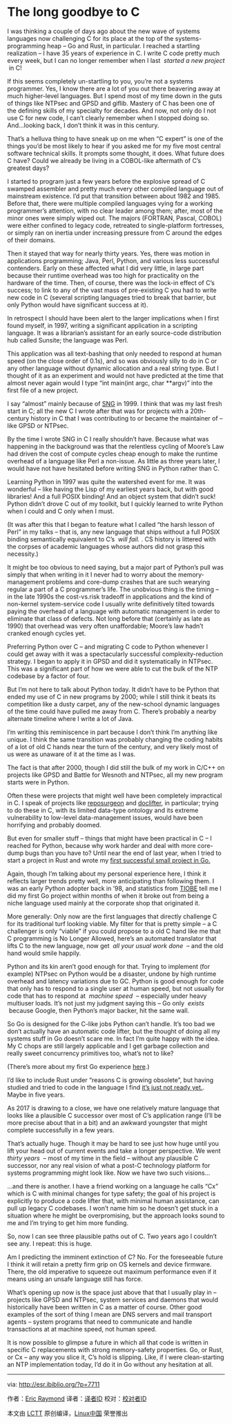 The long goodbye to C
============================================================

I was thinking a couple of days ago about the new wave of systems languages now challenging C for its place at the top of the systems-programming heap – Go and Rust, in particular. I reached a startling realization – I have 35 years of experience in C. I write C code pretty much every week, but I can no longer remember when I last  _started a new project_  in C!

If this seems completely un-startling to you, you’re not a systems programmer. Yes, I know there are a lot of you out there beavering away at much higher-level languages. But I spend most of my time down in the guts of things like NTPsec and GPSD and giflib. Mastery of C has been one of the defining skills of my specialty for decades. And now, not only do I not use C for new code, I can’t clearly remember when I stopped doing so. And…looking back, I don’t think it was in this century.

That’s a helluva thing to have sneak up on me when “C expert” is one of the things you’d be most likely to hear if you asked me for my five most central software technical skills. It prompts some thought, it does. What future does C have? Could we already be living in a COBOL-like aftermath of C’s greatest days?

I started to program just a few years before the explosive spread of C swamped assembler and pretty much every other compiled language out of mainstream existence. I’d put that transition between about 1982 and 1985\. Before that, there were multiple compiled languages vying for a working programmer’s attention, with no clear leader among them; after, most of the minor ones were simply wiped out. The majors (FORTRAN, Pascal, COBOL) were either confined to legacy code, retreated to single-platform fortresses, or simply ran on inertia under increasing pressure from C around the edges of their domains.

Then it stayed that way for nearly thirty years. Yes, there was motion in applications programming; Java, Perl, Python, and various less successful contenders. Early on these affected what I did very little, in large part because their runtime overhead was too high for practicality on the hardware of the time. Then, of course, there was the lock-in effect of C’s success; to link to any of the vast mass of pre-existing C you had to write new code in C (several scripting languages tried to break that barrier, but only Python would have significant success at it).

In retrospect I should have been alert to the larger implications when I first found myself, in 1997, writing a significant application in a scripting language. It was a librarian’s assistant for an early source-code distribution hub called Sunsite; the language was Perl.

This application was all text-bashing that only needed to respond at human speed (on the close order of 0.1s), and so was obviously silly to do in C or any other language without dynamic allocation and a real string type. But I thought of it as an experiment and would not have predicted at the time that almost never again would I type “int main(int argc, char **argv)” into the first file of a new project.

I say “almost” mainly because of [SNG][3] in 1999\. I think that was my last fresh start in C; all the new C I wrote after that was for projects with a 20th-century history in C that I was contributing to or became the maintainer of – like GPSD or NTPsec.

By the time I wrote SNG in C I really shouldn’t have. Because what was happening in the background was that the relentless cycling of Moore’s Law had driven the cost of compute cycles cheap enough to make the runtime overhead of a language like Perl a non-issue. As little as three years later, I would have not have hesitated before writing SNG in Python rather than C.

Learning Python in 1997 was quite the watershed event for me. It was wonderful – like having the Lisp of my earliest years back, but with good libraries! And a full POSIX binding! And an object system that didn’t suck! Python didn’t drove C out of my toolkit, but I quickly learned to write Python when I could and C only when I must.

(It was after this that I began to feature what I called “the harsh lesson of Perl” in my talks – that is, any new language that ships without a full POSIX binding semantically equivalent to C’s  _will fail._ . CS history is littered with the corpses of academic languages whose authors did not grasp this necessity.)

It might be too obvious to need saying, but a major part of Python’s pull was simply that when writing in it I never had to worry about the memory-management problems and core-dump crashes that are such wearying regular a part of a C programmer’s life. The unobvious thing is the timing – in the late 1990s the cost-vs.risk tradeoff in applications and the kind of non-kernel system-service code I usually write definitively tilted towards paying the overhead of a language with automatic management in order to eliminate that class of defects. Not long before that (certainly as late as 1990) that overhead was very often unaffordable; Moore’s law hadn’t cranked enough cycles yet.

Preferring Python over C – and migrating C code to Python whenever I could get away with it was a spectacularly successful complexity-reduction strategy. I began to apply it in GPSD and did it systematically in NTPsec. This was a significant part of how we were able to cut the bulk of the NTP codebase by a factor of four.

But I’m not here to talk about Python today. It didn’t have to be Python that ended my use of C in new programs by 2000; while I still think it beats its competition like a dusty carpet, any of the new-school dynamic languages of the time could have pulled me away from C. There’s probably a nearby alternate timeline where I write a lot of Java.

I’m writing this reminiscence in part because I don’t think I’m anything like unique. I think the same transition was probably changing the coding habits of a lot of old C hands near the turn of the century, and very likely most of us were as unaware of it at the time as I was.

The fact is that after 2000, though I did still the bulk of my work in C/C++ on projects like GPSD and Battle for Wesnoth and NTPsec, all my new program starts were in Python.

Often these were projects that might well have been completely impractical in C. I speak of projects like [reposurgeon][4] and [doclifter][5], in particular; trying to do these in C, with its limited data-type ontology and its extreme vulnerability to low-level data-management issues, would have been horrifying and probably doomed.

But even for smaller stuff – things that might have been practical in C – I reached for Python, because why work harder and deal with more core-dump bugs than you have to? Until near the end of last year, when I tried to start a project in Rust and wrote my [first successful small project in Go.][6]

Again, though I’m talking about my personal experience here, I think it reflects larger trends pretty well, more anticipating than following them. I was an early Python adopter back in ’98, and statistics from [TIOBE][7] tell me I did my first Go project within months of when it broke out from being a niche language used mainly at the corporate shop that originated it.

More generally: Only now are the first languages that directly challenge C for its traditional turf looking viable. My filter for that is pretty simple – a C challenger is only “viable” if you could propose to a old C hand like me that C programming is No Longer Allowed, here’s an automated translator that lifts C to the new language, now get  _all your usual work done_  – and the old hand would smile happily.

Python and its kin aren’t good enough for that. Trying to implement (for example) NTPsec on Python would be a disaster, undone by high runtime overhead and latency variations due to GC. Python is good enough for code that only has to respond to a single user at human speed, but not usually for code that has to respond at  _machine speed_  – especially under heavy multiuser loads. It’s not just my judgment saying this – Go only  _exists_  because Google, then Python’s major backer, hit the same wall.

So Go is designed for the C-like jobs Python can’t handle. It’s too bad we don’t actually have an automatic code lifter, but the thought of doing all my systems stuff in Go doesn’t scare me. In fact I’m quite happy with the idea. My C chops are still largely applicable and I get garbage collection and really sweet concurrency primitives too, what’s not to like?

(There’s more about my first Go experience [here][8].)

I’d like to include Rust under “reasons C is growing obsolete”, but having studied and tried to code in the language I find [it’s just not ready yet.][9]. Maybe in five years.

As 2017 is drawing to a close, we have one relatively mature language that looks like a plausible C successor over most of C’s application range (I’ll be more precise about that in a bit) and an awkward youngster that might complete successfully in a few years.

That’s actually huge. Though it may be hard to see just how huge until you lift your head out of current events and take a longer perspective. We went  _thirty years_  – most of my time in the field – without any plausible C successor, nor any real vision of what a post-C technology platform for systems programming might look like. Now we have two such visions…

…and there is another. I have a friend working on a language he calls “Cx” which is C with minimal changes for type safety; the goal of his project is explicitly to produce a code lifter that, with minimal human assistance, can pull up legacy C codebases. I won’t name him so he doesn’t get stuck in a situation where he might be overpromising, but the approach looks sound to me and I’m trying to get him more funding.

So, now I can see three plausible paths out of C. Two years ago I couldn’t see any. I repeat: this is huge.

Am I predicting the imminent extinction of C? No. For the foreseeable future I think it will retain a pretty firm grip on OS kernels and device firmware. There, the old imperative to squeeze out maximum performance even if it means using an unsafe language still has force.

What’s opening up now is the space just above that that I usually play in – projects like GPSD and NTPsec, system services and daemons that would historically have been written in C as a matter of course. Other good examples of the sort of thing I mean are DNS servers and mail transport agents – system programs that need to communicate and handle transactions at at machine speed, not human speed.

It is now possible to glimpse a future in which all that code is written in specific C replacements with strong memory-safety properties. Go, or Rust, or Cx – any way you slice it, C’s hold is slipping. Like, if I were clean-starting an NTP implementation today, I’d do it in Go without any hesitation at all.

--------------------------------------------------------------------------------

via: http://esr.ibiblio.org/?p=7711

作者：[Eric Raymond][a]
译者：[译者ID](https://github.com/译者ID)
校对：[校对者ID](https://github.com/校对者ID)

本文由 [LCTT](https://github.com/LCTT/TranslateProject) 原创编译，[Linux中国](https://linux.cn/) 荣誉推出

[a]:http://esr.ibiblio.org/?author=2
[1]:http://esr.ibiblio.org/?author=2
[2]:http://esr.ibiblio.org/?p=7711
[3]:http://sng.sourceforge.net/
[4]:http://www.catb.org/esr/reposurgeon/
[5]:http://www.catb.org/esr/doclifter/
[6]:http://www.catb.org/esr/loccount/
[7]:https://www.tiobe.com/tiobe-index/
[8]:https://blog.ntpsec.org/2017/02/07/grappling-with-go.html
[9]:http://esr.ibiblio.org/?p=7303
